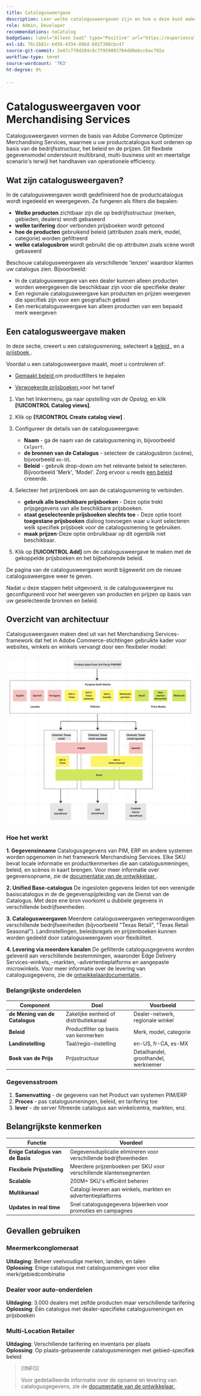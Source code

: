 ```yaml
---
title: Catalogusweergave
description: Leer welke catalogusweergaven zijn en hoe u deze kunt maken om uw productcatalogus te ordenen op basis van de bedrijfsstructuur, het beleid en de prijzen.
role: Admin, Developer
recommendations: noCatalog
badgeSaas: label="Alleen SaaS" type="Positive" url="https://experienceleague.adobe.com/nl/docs/commerce/user-guides/product-solutions" tooltip="Alleen van toepassing op Adobe Commerce as a Cloud Service- en Adobe Commerce Optimizer-projecten (door Adobe beheerde SaaS-infrastructuur)."
exl-id: 76c1b81c-b456-4334-89bd-6027308cbc47
source-git-commit: 2e47c770d204c9c7f959893704dd0ebcc6ac792a
workflow-type: tm+mt
source-wordcount: '763'
ht-degree: 0%

---
```



# Catalogusweergaven voor Merchandising Services

Catalogusweergaven vormen de basis van Adobe Commerce Optimizer Merchandising Services, waarmee u uw productcatalogus kunt ordenen op basis van de bedrijfsstructuur, het beleid en de prijzen. Dit flexibele gegevensmodel ondersteunt multibrand, multi-business unit en meertalige scenario&#39;s terwijl het handhaven van operationele efficiency.

## Wat zijn catalogusweergaven?

In de catalogusweergaven wordt gedefinieerd hoe de productcatalogus wordt ingedeeld en weergegeven. Ze fungeren als filters die bepalen:

- **Welke producten** zichtbaar zijn die op bedrijfsstructuur (merken, gebieden, dealers) wordt gebaseerd
- **welke tarifering** door verbonden prijsboeken wordt getoond
- **hoe de producten** gebruikend beleid (attributen zoals merk, model, categorie) worden gefiltreerd
- **welke catalogusbron** wordt gebruikt die op attributen zoals scène wordt gebaseerd

Beschouw catalogusweergaven als verschillende &#39;lenzen&#39; waardoor klanten uw catalogus zien. Bijvoorbeeld:

- In de catalogusweergave van een dealer kunnen alleen producten worden weergegeven die beschikbaar zijn voor die specifieke dealer
- Een regionale catalogusweergave kan producten en prijzen weergeven die specifiek zijn voor een geografisch gebied
- Een merkcatalogusweergave kan alleen producten van een bepaald merk weergeven

## Een catalogusweergave maken

In deze sectie, creeert u een catalogusmening, selecteert a [ beleid ](policies.md), en a [ prijsboek ](pricebooks.md).

Voordat u een catalogusweergave maakt, moet u controleren of:

- [ Gemaakt beleid ](policies.md) om productfilters te bepalen

- [ Verwoekerde prijsboeken ](pricebooks.md) voor het tarief

1. Van het linkermenu, ga naar _opstelling van de Opslag_, en klik **[!UICONTROL Catalog views]**.

1. Klik op **[!UICONTROL Create catalog view]** . &#x200B;

1. Configureer de details van de catalogusweergave:

   - **Naam** - ga de naam van de catalogusmening in, bijvoorbeeld `Celport`. &#x200B;
   - **de bronnen van de Catalogus** - selecteer de catalogusbron (scène), bijvoorbeeld `en-US`.
   - **Beleid** - gebruik drop-down om het relevante beleid te selecteren. Bijvoorbeeld &#39;Merk&#39;, &#39;Model&#39;. &#x200B;Zorg ervoor u reeds [ een beleid ](policies.md) creeerde.

1. Selecteer het prijzenboek om aan de catalogusmening te verbinden.

   - **gebruik alle beschikbare prijsboeken** - Deze optie trekt prijsgegevens van alle beschikbare prijsboeken.
   - **staat geselecteerde prijsboeken slechts toe** - Deze optie toont **toegestane prijsboeken** dialoog toevoegen waar u kunt selecteren welk specifiek prijsboek voor de catalogusmening te gebruiken.
   - **maak prijzen**-Deze optie onbruikbaar op dit ogenblik niet beschikbaar.

1. Klik op **[!UICONTROL Add]** om de catalogusweergave te maken met de gekoppelde prijsboeken en het bijbehorende beleid.

De pagina van de catalogusweergaven wordt bijgewerkt om de nieuwe catalogusweergave weer te geven. &#x200B;

Nadat u deze stappen hebt uitgevoerd, is de catalogusweergave nu geconfigureerd voor het weergeven van producten en prijzen op basis van uw geselecteerde bronnen en beleid.

## Overzicht van architectuur

Catalogusweergaven maken deel uit van het Merchandising Services-framework dat het in Adobe Commerce-stichtingen gebruikte kader voor websites, winkels en winkels vervangt door een flexibeler model:

![[!DNL Merchandising Services] Architectuur ](../assets/merchandising-svcs-architecture.png)

### Hoe het werkt

**1. Gegevensinname**
Catalogusgegevens van PIM, ERP en andere systemen worden opgenomen in het framework Merchandising Services. Elke SKU bevat locale informatie en productkenmerken die aan catalogusmeningen, beleid, en scènes in kaart brengen. Voor meer informatie over gegevensopname, zie de [ documentatie van de ontwikkelaar ](https://developer.adobe.com/commerce/services/optimizer/).

**2. Unified Base-catalogus**
De ingesloten gegevens leiden tot een verenigde basiscatalogus in de de gegevenspijpleiding van de Dienst van de Catalogus. Met deze ene bron voorkomt u dubbele gegevens in verschillende bedrijfseenheden.

**3. Catalogusweergaven**
Meerdere catalogusweergaven vertegenwoordigen verschillende bedrijfseenheden (bijvoorbeeld &quot;Texas Retail&quot;, &quot;Texas Retail Seasonal&quot;). Landinstellingen, beleidsregels en prijzenboeken kunnen worden gedeeld door catalogusweergaven voor flexibiliteit.

**4. Levering via meerdere kanalen**
De gefilterde catalogusgegevens worden geleverd aan verschillende bestemmingen, waaronder Edge Delivery Services-winkels, -markten, -advertentieplatforms en aangepaste microwinkels. Voor meer informatie over de levering van catalogusgegevens, zie de [ ontwikkelaardocumentatie ](https://developer.adobe.com/commerce/services/optimizer/).

### Belangrijkste onderdelen

| Component | Doel | Voorbeeld |
|---|---|---|
| **de Mening van de Catalogus** | Zakelijke eenheid of distributiekanaal | Dealer-netwerk, regionale winkel |
| **Beleid** | Productfilter op basis van kenmerken | Merk, model, categorie |
| **Landinstelling** | Taal/regio-instelling | en-US, fr-CA, es-MX |
| **Boek van de Prijs** | Prijsstructuur | Detailhandel, groothandel, werknemer |

### Gegevensstroom

1. **Samenvatting** - de gegevens van het Product van systemen PIM/ERP
2. **Proces** - pas catalogusmeningen, beleid, en tarifering toe
3. **lever** - de server filtreerde catalogus aan winkelcentra, markten, enz.

## Belangrijkste kenmerken

| Functie | Voordeel |
|---|---|
| **Enige Catalogus van de Basis** | Gegevensduplicatie elimineren voor verschillende bedrijfseenheden |
| **Flexibele Prijsstelling** | Meerdere prijzenboeken per SKU voor verschillende klantensegmenten |
| **Scalable** | 200M+ SKU&#39;s efficiënt beheren |
| **Multikanaal** | Catalogi leveren aan winkels, markten en advertentieplatforms |
| **Updates in real time** | Snel catalogusgegevens bijwerken voor promoties en campagnes |

## Gevallen gebruiken

### Meermerkconglomeraat

**Uitdaging**: Beheer veelvoudige merken, landen, en talen <br>
**Oplossing**: Enige catalogus met catalogusmeningen voor elke merk/gebiedcombinatie

### Dealer voor auto-onderdelen

**Uitdaging**: 3.000 dealers met zelfde producten maar verschillende tarifering <br>
**Oplossing**: Één catalogus met dealer-specifieke catalogusmeningen en prijsboeken

### Multi-Location Retailer

**Uitdaging**: Verschillende tarifering en inventaris per plaats <br>
**Oplossing**: Op plaats-gebaseerde catalogusmeningen met gebied-specifiek beleid

>[!INFO]
>
>Voor gedetailleerde informatie over de opname en levering van catalogusgegevens, zie de [ documentatie van de ontwikkelaar ](https://developer.adobe.com/commerce/services/optimizer/).
